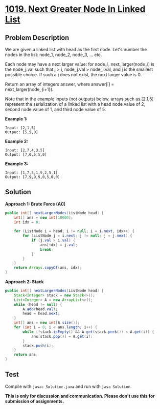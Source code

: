 # [1019. Next Greater Node In Linked List][title]

## Problem Description

We are given a linked list with head as the first node.  Let's number the nodes in the list: node_1, node_2, node_3, ... etc.

Each node may have a next larger value: for node_i, next_larger(node_i) is the node_j.val such that j > i, node_j.val > node_i.val, and j is the smallest possible choice.  If such a j does not exist, the next larger value is 0.

Return an array of integers answer, where answer[i] = next_larger(node_{i+1}).

Note that in the example inputs (not outputs) below, arrays such as [2,1,5] represent the serialization of a linked list with a head node value of 2, second node value of 1, and third node value of 5.

**Example 1:**

```
Input: [2,1,5]
Output: [5,5,0]
```

**Example 2:**

```
Input: [2,7,4,3,5]
Output: [7,0,5,5,0]
```

**Example 3:**

```
Input: [1,7,5,1,9,2,5,1]
Output: [7,9,9,9,0,5,0,0]
```

## Solution

**Approach 1: Brute Force (AC)**

```java
public int[] nextLargerNodes(ListNode head) {
    int[] ans = new int[10000];
    int idx = 0;
    
    for (ListNode i = head; i != null; i = i.next, idx++) {
        for (ListNode j = i.next; j != null; j = j.next) {
            if (j.val > i.val) {
                ans[idx] = j.val;
                break;
            }
        }
    }
    return Arrays.copyOf(ans, idx);
}
```

**Approach 2: Stack**

```java
public int[] nextLargerNodes(ListNode head) {
    Stack<Integer> stack = new Stack<>();
    List<Integer> A = new ArrayList<>();
    while (head != null) {
        A.add(head.val);
        head = head.next;
    }
    int[] ans = new int[A.size()];
    for (int i = 0; i < ans.length; i++) {
        while (!stack.isEmpty() && A.get(stack.peek()) < A.get(i)) {
            ans[stack.pop()] = A.get(i);
        }
        stack.push(i);
    }
    return ans;
}
```

## Test

Compile with `javac Solution.java` and run with `java Solution`.

**This is only for discussion and communication. Please don't use this for submission of assignments.**

[title]: https://leetcode.com/problems/next-greater-node-in-linked-list